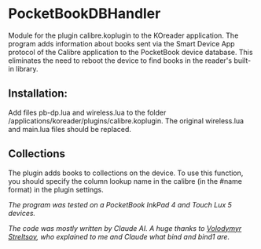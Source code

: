 # PocketBookDBHandler
Module for the plugin calibre.koplugin to the KOreader application. The program adds information about books sent via the Smart Device App protocol of the Calibre application to the PocketBook device database. This eliminates the need to reboot the device to find books in the reader's built-in library.

## Installation:
Add files pb-dp.lua and wireless.lua to the folder /applications/koreader/plugins/calibre.koplugin.
The original wireless.lua and main.lua files should be replaced.

## Collections
The plugin adds books to collections on the device. To use this function, you should specify the column lookup name in the calibre (in the #name format) in the plugin settings.


*The program was tested on a PocketBook InkPad 4 and Touch Lux 5 devices.*

*The code was mostly written by Claude AI. A huge thanks to [Volodymyr Streltsov](https://github.com/VolodymyrStreltsov), who explained to me and Claude what bind and bind1 are.*

